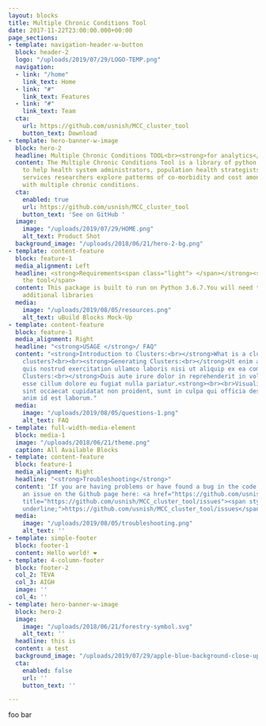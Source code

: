 ```yaml
---
layout: blocks
title: Multiple Chronic Conditions Tool
date: 2017-11-22T23:00:00.000+00:00
page_sections:
- template: navigation-header-w-button
  block: header-2
  logo: "/uploads/2019/07/29/LOGO-TEMP.png"
  navigation:
  - link: "/home"
    link_text: Home
  - link: "#"
    link_text: Features
  - link: "#"
    link_text: Team
  cta:
    url: https://github.com/usnish/MCC_cluster_tool
    button_text: Download
- template: hero-banner-w-image
  block: hero-2
  headline: Multiple Chronic Conditions TOOL<br><strong>for analytics</strong>
  content: The Multiple Chronic Conditions Tool is a library of python tools designed
    to help health system administrators, population health strategists, and health
    services researchers explore patterms of co-morbidity and cost among patients
    with multiple chronic conditions.
  cta:
    enabled: true
    url: https://github.com/usnish/MCC_cluster_tool
    button_text: 'See on GitHub '
  image:
    image: "/uploads/2019/07/29/HOME.png"
    alt_text: Product Shot
  background_image: "/uploads/2018/06/21/hero-2-bg.png"
- template: content-feature
  block: feature-1
  media_alignment: Left
  headline: <strong>Requirements<span class="light"> </span></strong><span class="light">for
    the tool</span>
  content: This package is built to run on Python 3.6.7.You will need the following
    additional libraries
  media:
    image: "/uploads/2019/08/05/resources.png"
    alt_text: uBuild Blocks Mock-Up
- template: content-feature
  block: feature-1
  media_alignment: Right
  headline: "<strong>USAGE </strong>/ FAQ"
  content: "<strong>Introduction to Clusters:<br></strong>What is a cluster? Why utilize
    clusters?<br><br><strong>Generating Clusters:<br></strong>Ut enim ad minim veniam,
    quis nostrud exercitation ullamco laboris nisi ut aliquip ex ea commodo consequat.<br><strong><br>Sorting
    Clusters:<br></strong>Duis aute irure dolor in reprehenderit in voluptate velit
    esse cillum dolore eu fugiat nulla pariatur.<strong><br><br>Visualizing Clusters:<br></strong>Excepteur
    sint occaecat cupidatat non proident, sunt in culpa qui officia deserunt mollit
    anim id est laborum."
  media:
    image: "/uploads/2019/08/05/questions-1.png"
    alt_text: FAQ
- template: full-width-media-element
  block: media-1
  image: "/uploads/2018/06/21/theme.png"
  caption: All Available Blocks
- template: content-feature
  block: feature-1
  media_alignment: Right
  headline: "<strong>Troubleshooting</strong>"
  content: 'If you are having problems or have found a bug in the code, please raise
    an issue on the Github page here: <a href="https://github.com/usnish/MCC_cluster_tool/issues"
    title="https://github.com/usnish/MCC_cluster_tool/issues"><span style="text-decoration:
    underline;">https://github.com/usnish/MCC_cluster_tool/issues</span></a>'
  media:
    image: "/uploads/2019/08/05/troubleshooting.png"
    alt_text: ''
- template: simple-footer
  block: footer-1
  content: Hello world! ❤︎
- template: 4-column-footer
  block: footer-2
  col_2: TEVA
  col_3: AIGH
  image: ''
  col_4: ''
- template: hero-banner-w-image
  block: hero-2
  image:
    image: "/uploads/2018/06/21/forestry-symbol.svg"
    alt_text: ''
  headline: this is
  content: a test
  background_image: "/uploads/2019/07/29/apple-blue-background-close-up-1353366.jpg"
  cta:
    enabled: false
    url: ''
    button_text: ''

---
```

foo bar